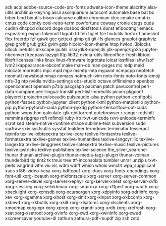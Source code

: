 ack
acpi
adobe-source-code-pro-fonts
adwaita-icon-theme
alacritty
alsa-utils
archlinux-keyring
ascii
asciiquarium
autoconf
automake
base
bat
bc
biber
bind
binutils
bison
calcurse
calibre
chromium
cloc
cmake
cmatrix
cmus
code
conky
cool-retro-term
cowfortune
cowsay
cronie
ctags
cuda
cudnn
dhcpcd
discord
doge
dosbox
dosfstools
dunst
efibootmgr
emacs
espeak-ng
expac
fakeroot
fbgrab
fd
feh
figlet
file
findutils
firefox
flameshot
flex
freerdp
fzf
gawk
gcc
gettext
gimp
git
git-lfs
glances
gnuplot
graphviz
grep
groff
grub
gtk2
gvim
gzip
hicolor-icon-theme
htop
hwloc
i3blocks
i3lock
inetutils
inkscape
iputils
irssi
jdk8-openjdk
jdk-openjdk
jp2a
jupyter-nbconvert
keepass
lazygit
lftp
lib32-nvidia-utils
libreoffice-fresh
libtool
libxft
licenses
links
linux
linux-firmware
logrotate
lolcat
lostfiles
lshw
lsof
lvm2
lxappearance-obconf
make
man-db
man-pages
mc
mdp
meld
mlocate
moreutils
mpc
mpd
mpv
msmtp-mta
mypaint
ncmpcpp
neofetch
neomutt
newsboat
nmap
nomacs
notmuch-vim
noto-fonts
noto-fonts-emoji
ntfs-3g
ntp
nvidia
nvidia-settings
obs-studio
octave
offlineimap
openbox
openconnect
openssh
p7zip
pacgraph
pacman
patch
pavucontrol
perl-data-compare
perl-lingua-translit
perl-list-moreutils
picom
pkgconf
playerctl
projectm
pulseaudio
pulseaudio-alsa
python
python-configobj
python-fsspec
python-jupyter_client
python-lxml
python-matplotlib
python-pip
python-pytorch-cuda
python-pyxdg
python-tensorflow-opt-cuda
python-wxpython
qalculate-gtk
qbittorrent
qutebrowser
r
ranger
redshift
remmina
ripgrep
rofi
rofimoji
ruby-irb
rxvt-unicode
rxvt-unicode-terminfo
scrot
sed
steam-native-runtime
strace
sublime-text
subversion
sudo
surfraw
sxiv
sysfsutils
sysstat
tealdeer
termdown
terminator
tesseract
texinfo
texlive-bibtexextra
texlive-core
texlive-fontsextra
texlive-formatsextra
texlive-games
texlive-humanities
texlive-langcyrillic
texlive-langextra
texlive-langgreek
texlive-latexextra
texlive-music
texlive-pictures
texlive-pstricks
texlive-publishers
texlive-science
the_silver_searcher
thunar
thunar-archive-plugin
thunar-media-tags-plugin
thunar-volman
thunderbird
tig
tint2
tk
tmux
tree
ttf-inconsolata
tumbler
unrar
unzip
urxvt-perls
valgrind
vifm
viu
vlc
w3m
wdiff
which
whois
wmctrl
wpa_supplicant
xaos
xf86-video-vesa
xorg-bdftopcf
xorg-docs
xorg-fonts-encodings
xorg-font-util
xorg-iceauth
xorg-mkfontscale
xorg-server
xorg-server-common
xorg-server-devel
xorg-server-xephyr
xorg-server-xnest
xorg-server-xvfb
xorg-sessreg
xorg-setxkbmap
xorg-smproxy
xorg-x11perf
xorg-xauth
xorg-xbacklight
xorg-xcmsdb
xorg-xcursorgen
xorg-xdpyinfo
xorg-xdriinfo
xorg-xev
xorg-xgamma
xorg-xhost
xorg-xinit
xorg-xinput
xorg-xkbcomp
xorg-xkbevd
xorg-xkbutils
xorg-xkill
xorg-xlsatoms
xorg-xlsclients
xorg-xmodmap
xorg-xpr
xorg-xprop
xorg-xrandr
xorg-xrdb
xorg-xrefresh
xorg-xset
xorg-xsetroot
xorg-xvinfo
xorg-xwd
xorg-xwininfo
xorg-xwud
xscreensaver
youtube-dl
zathura
zathura-pdf-mupdf
zip
zsh
zstd
